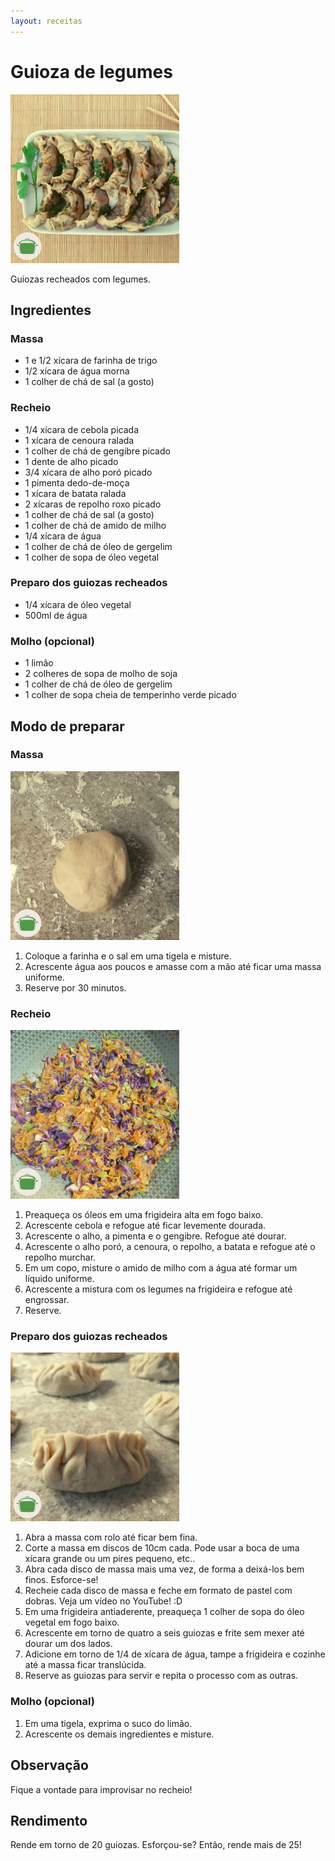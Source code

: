 ```yaml
---
layout: receitas
---
```

# Guioza de legumes

![Guioza de legumes](./guioza_de_legumes.jpg)

Guiozas recheados com legumes.

## Ingredientes

### Massa

* 1 e 1/2 xícara de farinha de trigo
* 1/2 xícara de água morna
* 1 colher de chá de sal (a gosto)

### Recheio

* 1/4 xícara de cebola picada
* 1 xícara de cenoura ralada
* 1 colher de chá de gengibre picado
* 1 dente de alho picado
* 3/4 xícara de alho poró picado
* 1 pimenta dedo-de-moça
* 1 xícara de batata ralada
* 2 xícaras de repolho roxo picado
* 1 colher de chá de sal (a gosto)
* 1 colher de chá de amido de milho
* 1/4 xícara de água
* 1 colher de chá de óleo de gergelim
* 1 colher de sopa de óleo vegetal

### Preparo dos guiozas recheados

* 1/4 xícara de óleo vegetal
* 500ml de água

### Molho (opcional)

* 1 limão
* 2 colheres de sopa de molho de soja
* 1 colher de chá de óleo de gergelim
* 1 colher de sopa cheia de temperinho verde picado

## Modo de preparar

### Massa

![Massa dos guiozas de legumes](./guioza_de_legumes_massa.jpg)

1. Coloque a farinha e o sal em uma tigela e misture.
2. Acrescente água aos poucos e amasse com a mão até ficar uma massa uniforme.
3. Reserve por 30 minutos.

### Recheio

![Recheio dos guiozas de legumes](./guioza_de_legumes_recheio.jpg)

1. Preaqueça os óleos em uma frigideira alta em fogo baixo.
2. Acrescente cebola e refogue até ficar levemente dourada.
3. Acrescente o alho, a pimenta e o gengibre. Refogue até dourar.
4. Acrescente o alho poró, a cenoura, o repolho, a batata e refogue até o repolho murchar.
5. Em um copo, misture o amido de milho com a água até formar um líquido uniforme.
6. Acrescente a mistura com os legumes na frigideira e refogue até engrossar.
7. Reserve.

### Preparo dos guiozas recheados

![Preparo dos guiozas de legumes](./guioza_de_legumes_preparo.jpg)

1. Abra a massa com rolo até ficar bem fina.
2. Corte a massa em discos de 10cm cada. Pode usar a boca de uma xícara grande ou um pires pequeno, etc..
3. Abra cada disco de massa mais uma vez, de forma a deixá-los bem finos. Esforce-se! <i class="fas fa-laugh"></i>
4. Recheie cada disco de massa e feche em formato de pastel com dobras. Veja um vídeo no YouTube! :D
5. Em uma frigideira antiaderente, preaqueça 1 colher de sopa do óleo vegetal em fogo baixo.
2. Acrescente em torno de quatro a seis guiozas e frite sem mexer até dourar um dos lados.
3. Adicione em torno de 1/4 de xícara de água, tampe a frigideira e cozinhe até a massa ficar translúcida.
4. Reserve as guiozas para servir e repita o processo com as outras.

### Molho (opcional)

1. Em uma tigela, exprima o suco do limão.
2. Acrescente os demais ingredientes e misture.

## Observação

Fique a vontade para improvisar no recheio! <i class="fas fa-smile-wink"></i> 

## Rendimento

Rende em torno de 20 guiozas. Esforçou-se? Então, rende mais de 25! <i class="fas fa-laugh-wink"></i>






